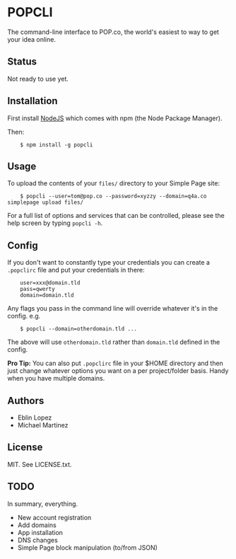 POPCLI
======

The command-line interface to POP.co, the world's easiest to way to get your idea online.

Status
------

Not ready to use yet.

Installation
------------

First install [NodeJS](http://https://nodejs.org/) which comes with npm (the Node Package Manager).

Then:
```
	$ npm install -g popcli
```

Usage
-----

To upload the contents of your `files/` directory to your Simple Page site:

```
	$ popcli --user=tom@pop.co --password=xyzzy --domain=q4a.co simplepage upload files/
```

For a full list of options and services that can be controlled, please see the help screen
by typing `popcli -h`.

Config
------
If you don't want to constantly type your credentials you can create a `.popclirc` file and put your credentials in there:

```
	user=xxx@domain.tld
	pass=qwerty
	domain=domain.tld
```
Any flags you pass in the command line will override whatever it's in the config. e.g.

```
	$ popcli --domain=otherdomain.tld ...
```
The above will use `otherdomain.tld` rather than `domain.tld` defined in the config.


**Pro Tip:** You can also put `.popclirc` file in your $HOME directory and then just change whatever options you want on a per project/folder basis. Handy when you have multiple domains.

Authors
-------

* Eblin Lopez 
* Michael Martinez

License
-------

MIT. See LICENSE.txt.

TODO
----

In summary, everything.

* New account registration
* Add domains
* App installation
* DNS changes
* Simple Page block manipulation (to/from JSON)
